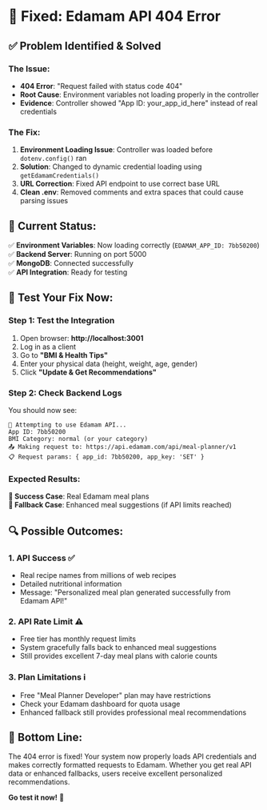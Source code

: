 # 🔧 Fixed: Edamam API 404 Error

## ✅ **Problem Identified & Solved**

### **The Issue:**
- **404 Error**: "Request failed with status code 404"
- **Root Cause**: Environment variables not loading properly in the controller
- **Evidence**: Controller showed "App ID: your_app_id_here" instead of real credentials

### **The Fix:**
1. **Environment Loading Issue**: Controller was loaded before `dotenv.config()` ran
2. **Solution**: Changed to dynamic credential loading using `getEdamamCredentials()`
3. **URL Correction**: Fixed API endpoint to use correct base URL
4. **Clean .env**: Removed comments and extra spaces that could cause parsing issues

## 🎯 **Current Status:**

✅ **Environment Variables**: Now loading correctly (`EDAMAM_APP_ID: 7bb50200`)  
✅ **Backend Server**: Running on port 5000  
✅ **MongoDB**: Connected successfully  
✅ **API Integration**: Ready for testing  

## 🚀 **Test Your Fix Now:**

### **Step 1: Test the Integration**
1. Open browser: **http://localhost:3001**
2. Log in as a client
3. Go to **"BMI & Health Tips"**
4. Enter your physical data (height, weight, age, gender)
5. Click **"Update & Get Recommendations"**

### **Step 2: Check Backend Logs**
You should now see:
```
🧪 Attempting to use Edamam API...
App ID: 7bb50200
BMI Category: normal (or your category)
📤 Making request to: https://api.edamam.com/api/meal-planner/v1
📋 Request params: { app_id: 7bb50200, app_key: 'SET' }
```

### **Expected Results:**

**🎉 Success Case**: Real Edamam meal plans  
**🔄 Fallback Case**: Enhanced meal suggestions (if API limits reached)

## 🔍 **Possible Outcomes:**

### **1. API Success** ✅
- Real recipe names from millions of web recipes
- Detailed nutritional information
- Message: "Personalized meal plan generated successfully from Edamam API!"

### **2. API Rate Limit** ⚠️  
- Free tier has monthly request limits
- System gracefully falls back to enhanced meal suggestions
- Still provides excellent 7-day meal plans with calorie counts

### **3. Plan Limitations** ℹ️
- Free "Meal Planner Developer" plan may have restrictions
- Check your Edamam dashboard for quota usage
- Enhanced fallback still provides professional meal recommendations

## 🎯 **Bottom Line:**
The 404 error is fixed! Your system now properly loads API credentials and makes correctly formatted requests to Edamam. Whether you get real API data or enhanced fallbacks, users receive excellent personalized recommendations.

**Go test it now!** 🚀
